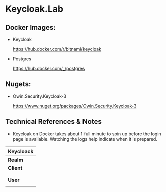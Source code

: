 # Keycloak.Lab

## Docker Images: 

- Keycloak

	https://hub.docker.com/r/bitnami/keycloak

-	Postgres

	https://hub.docker.com/_/postgres

## Nugets:

- Owin.Security.Keycloak-3

	https://www.nuget.org/packages/Owin.Security.Keycloak-3

## Technical References & Notes
- Keycloak on Docker takes about 1 full minute to spin up before the login page is available.  Watching the logs help indicate when it is prepared.




| **Keycloack**													|
|	--- 														|
| **Realm**	| Name		| `dev-lab`								|
| **Client**| Id		| `dev-client`							|
|	 		| Name		| `Dev Client`							|
|	 		| Secret	| `6KjnpbA0Qlf2zLS6pVpiWPSKlLL5ZwHk`	|
| **User**	| Name		| `dev-user`							|
|	 		| Password	| `devuser`								|



